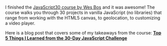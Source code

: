 I finished the [JavaScript30 course by Wes Bos](https://javascript30.com/) and it was awesome! The course walks you through 30 projects in vanilla JavaScript (no libraries) that range from working with the HTML5 canvas, to geolocation, to customizing a video player.

Here is a blog post that covers some of my takeaways from the course:
**[Top 5 Things I Learned from the 30-Day JavaScript Challenge](http://emilmr.github.io//javascript30/)**
